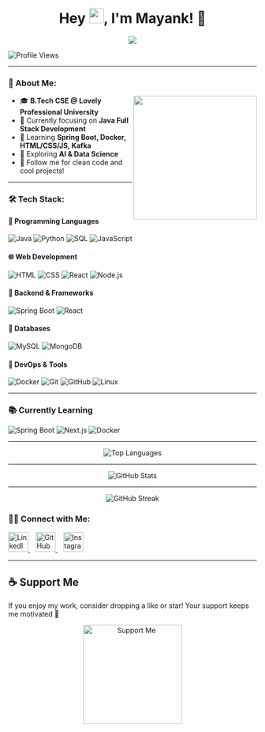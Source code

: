 <h1 align="center">Hey <img src="https://media.giphy.com/media/hvRJCLFzcasrR4ia7z/giphy.gif" width="30px">, I'm Mayank! 🚀</h1>

<p align="center">
  <img src="https://readme-typing-svg.herokuapp.com?font=Fira+Code&duration=3000&pause=1000&color=00FF00&center=true&vCenter=true&width=435&lines=Aspiring+Java+Developer+%7C+AI+%26+Data+Science+Learner;B.Tech+CSE">
</p>

![Profile Views](https://komarev.com/ghpvc/?username=mayank22&color=green)

---

### 🚀 About Me:
<img align="right" width="250" src="https://media.giphy.com/media/qgQUggAC3Pfv687qPC/giphy.gif">

- 🎓 **B.Tech CSE @ Lovely Professional University**  
- 🌱 Currently focusing on **Java Full Stack Development**  
- 🚀 Learning **Spring Boot, Docker, HTML/CSS/JS, Kafka**  
- 🧠 Exploring **AI & Data Science**  
- 📢 Follow me for clean code and cool projects!  

---

### 🛠 Tech Stack:

#### 🚀 Programming Languages  
![Java](https://img.shields.io/badge/Java-007396?style=for-the-badge&logo=java&logoColor=white)
![Python](https://img.shields.io/badge/Python-3776AB?style=for-the-badge&logo=python&logoColor=white)
![SQL](https://img.shields.io/badge/SQL-003B57?style=for-the-badge&logo=mysql&logoColor=white)
![JavaScript](https://img.shields.io/badge/JavaScript-F7DF1E?style=for-the-badge&logo=javascript&logoColor=black)

#### 🌐 Web Development  
![HTML](https://img.shields.io/badge/HTML5-E34F26?style=for-the-badge&logo=html5&logoColor=white)
![CSS](https://img.shields.io/badge/CSS3-1572B6?style=for-the-badge&logo=css3&logoColor=white)
![React](https://img.shields.io/badge/React-61DAFB?style=for-the-badge&logo=react&logoColor=black)
![Node.js](https://img.shields.io/badge/Node.js-339933?style=for-the-badge&logo=node.js&logoColor=white)

#### 🔧 Backend & Frameworks  
![Spring Boot](https://img.shields.io/badge/SpringBoot-6DB33F?style=for-the-badge&logo=springboot&logoColor=white)
![React](https://img.shields.io/badge/React-61DAFB?style=for-the-badge&logo=react&logoColor=black)

#### 💾 Databases  
![MySQL](https://img.shields.io/badge/MySQL-4479A1?style=for-the-badge&logo=mysql&logoColor=white)
![MongoDB](https://img.shields.io/badge/MongoDB-4EA94B?style=for-the-badge&logo=mongodb&logoColor=white)

#### 🐳 DevOps & Tools  
![Docker](https://img.shields.io/badge/Docker-2496ED?style=for-the-badge&logo=docker&logoColor=white)
![Git](https://img.shields.io/badge/Git-F05032?style=for-the-badge&logo=git&logoColor=white)
![GitHub](https://img.shields.io/badge/GitHub-181717?style=for-the-badge&logo=github&logoColor=white)
![Linux](https://img.shields.io/badge/Linux-FCC624?style=for-the-badge&logo=linux&logoColor=black)

---

### 📚 Currently Learning
![Spring Boot](https://img.shields.io/badge/FastAPI-009688?style=for-the-badge&logo=fastapi&logoColor=white)
![Next.js](https://img.shields.io/badge/Next.js-000000?style=for-the-badge&logo=next.js&logoColor=white)
![Docker](https://img.shields.io/badge/Kubernetes-326CE5?style=for-the-badge&logo=kubernetes&logoColor=white)

---

<!-- Top Languages -->
<p align="center">
  <img src="https://github-readme-stats.vercel.app/api/top-langs?username=mayank2295&show_icons=true&locale=en&layout=compact&theme=radical" alt="Top Languages" />
</p>

---

<!-- GitHub Stats -->
<p align="center">
  <img src="https://github-readme-stats.vercel.app/api?username=mayank2295&show_icons=true&locale=en&theme=radical" alt="GitHub Stats" />
</p>

---

<p align="center">
  <img src="https://github-readme-streak-stats.herokuapp.com/?user=mayank2295&" alt="GitHub Streak" />
</p>


### 👨‍💻 Connect with Me:

<p align="left">
  <a href="https://www.linkedin.com/in/mayank-g22/">
    <img src="https://cdn-icons-png.flaticon.com/512/174/174857.png" width="40px" alt="LinkedIn">
  </a>
  &nbsp;&nbsp;
  <a href="https://github.com/mayank22">
    <img src="https://cdn-icons-png.flaticon.com/512/25/25231.png" width="40px" alt="GitHub">
  </a>
  &nbsp;&nbsp;
  <a href="https://www.instagram.com/mayank_g2207/">
    <img src="https://upload.wikimedia.org/wikipedia/commons/a/a5/Instagram_icon.png" width="40px" alt="Instagram">
  </a>
</p>

---

## ☕ Support Me

If you enjoy my work, consider dropping a like or star! Your support keeps me motivated 🚀

<p align="center">
  <img src="https://cdn.buymeacoffee.com/buttons/v2/default-yellow.png" alt="Support Me" width="200">
</p>
